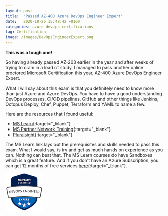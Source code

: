 ```yaml
---
layout: post
title:  "Passed AZ-400 Azure DevOps Engineer Expert"
date:   2020-10-26 15:48:42 +0100
categories: azure devops certifications
tag: Certification
image: /images/DevOpsEngineerExpert.png
---
```


**This was a tough one!**

So having already passed AZ-203 earlier in the year and after weeks of trying to cram in a load of study, I managed to pass another online proctored Microsoft Certification this year, AZ-400 Azure DevOps Engineer Expert.

What I will say about this exam is that you definitely need to know more than just Azure and Azure DevOps.  You have to have a good understanding DevOps processes, CI/CD pipelines, GitHub and other things like Jenkins, Octopus Deploy, Chef, Puppet, Terraform and YAML to name a few.

Here are the resources that I found useful:

* [MS Learn](https://docs.microsoft.com/en-us/learn/certifications/devops-engineer){:target="_blank"}
* [MS Partner Network Training](https://partner.microsoft.com/en-us/training/assets/collection/azure-devops-engineer-expert-certification-exam-az-400#/){:target="_blank"}
* [Pluralsight](https://www.pluralsight.com/paths/microsoft-azure-devops-engineer-az-400){:target="_blank"}

The MS Learn link lays out the prerequisites and skills needed to pass this exam.  What I would say, is try and get as much hands on experience as you can.  Nothing can beat that.  The MS Learn courses do have Sandboxes which is a great feature.  And if you don't have an Azure Subscription, you can get 12 months of free services [here](https://azure.microsoft.com/en-gb/free/){:target="_blank"}.

<img src="/images/DevOpsEngineerExpert.png" alt="Azure DevOps Engineer Expert" />